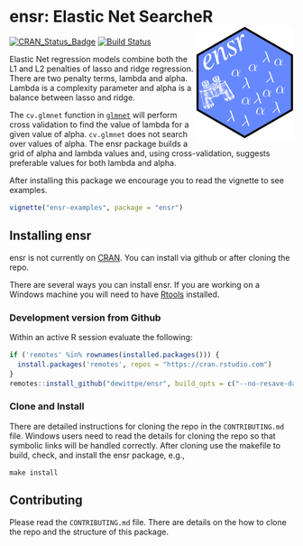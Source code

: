 ensr: Elastic Net SearcheR <img src="hexsticker/ensr.png" width=173 height=200 align="right"/>
===============================================================================

[![CRAN_Status_Badge](http://www.r-pkg.org/badges/version/ensr)](https://cran.r-project.org/package=ensr)
[![Build Status](https://travis-ci.com/dewittpe/ensr.svg?branch=master)](https://travis-ci.com/dewittpe/ensr)

Elastic Net regression models combine both the L1 and L2 penalties of lasso and
ridge regression.  There are two penalty terms, lambda and alpha.  Lambda is a
complexity parameter and alpha is a balance between lasso and ridge.

The `cv.glmnet` function in [`glmnet`](https://cran.r-project.org/packag=glmnet)
will perform cross validation to find the value of lambda for a given value of
alpha.  `cv.glmnet` does not search over values of alpha.  The ensr package
builds a grid of alpha and lambda values and, using cross-validation, suggests
preferable values for both lambda and alpha.

After installing this package we encourage you to read the vignette to see
examples.

```r
vignette("ensr-examples", package = "ensr")
```

## Installing ensr

ensr is not currently on [CRAN](https://cran.r-project.org/). You can install
via github or after cloning the repo.

There are several ways you can install ensr.  If you are working on a Windows
machine you will need to have [Rtools](https://cran.r-project.org/bin/windows/Rtools/) installed.

### Development version from Github

Within an active R session evaluate the following:
```r
if ('remotes' %in% rownames(installed.packages())) {
  install.packages('remotes', repos = "https://cran.rstudio.com")
}
remotes::install_github("dewittpe/ensr", build_opts = c("--no-resave-data"))
```

### Clone and Install
There are detailed instructions for cloning the repo in the `CONTRIBUTING.md`
file.  Windows users need to read the details for cloning the repo so that
symbolic links will be handled correctly.  After cloning use the makefile to
build, check, and install the ensr package, e.g.,

    make install

## Contributing
Please read the `CONTRIBUTING.md` file.  There are details on the how to clone
the repo and the structure of this package.

